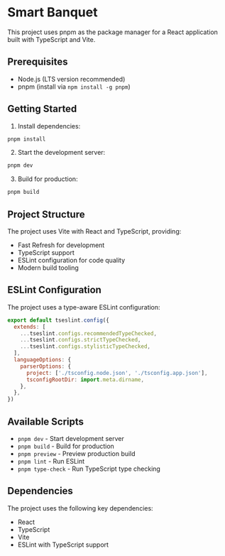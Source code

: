 # Smart Banquet

This project uses pnpm as the package manager for a React application built with TypeScript and Vite.

## Prerequisites

- Node.js (LTS version recommended)
- pnpm (install via `npm install -g pnpm`)

## Getting Started

1. Install dependencies:
```bash
pnpm install
```

2. Start the development server:
```bash
pnpm dev
```

3. Build for production:
```bash
pnpm build
```

## Project Structure

The project uses Vite with React and TypeScript, providing:
- Fast Refresh for development
- TypeScript support
- ESLint configuration for code quality
- Modern build tooling

## ESLint Configuration

The project uses a type-aware ESLint configuration:

```js
export default tseslint.config({
  extends: [
    ...tseslint.configs.recommendedTypeChecked,
    ...tseslint.configs.strictTypeChecked,
    ...tseslint.configs.stylisticTypeChecked,
  ],
  languageOptions: {
    parserOptions: {
      project: ['./tsconfig.node.json', './tsconfig.app.json'],
      tsconfigRootDir: import.meta.dirname,
    },
  },
})
```

## Available Scripts

- `pnpm dev` - Start development server
- `pnpm build` - Build for production
- `pnpm preview` - Preview production build
- `pnpm lint` - Run ESLint
- `pnpm type-check` - Run TypeScript type checking

## Dependencies

The project uses the following key dependencies:
- React
- TypeScript
- Vite
- ESLint with TypeScript support
